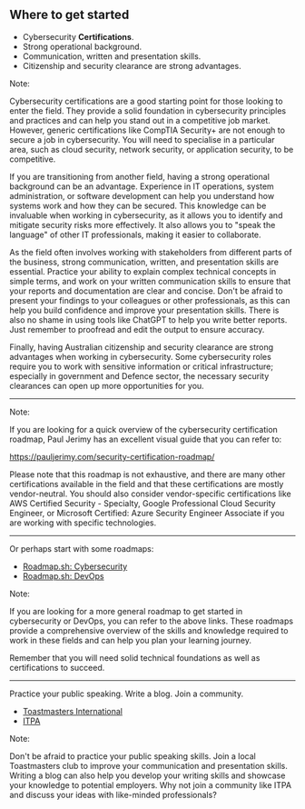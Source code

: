 <!--
.slide: data-background-video="https://videos.pexels.com/video-files/2836008/2836008-uhd_2560_1440_24fps.mp4" data-background-opacity="0.2" data-background-size="cover" data-background-video-loop data-background-video-muted
-->

## <span class="color-yellow-400">Where to get started</span>

- Cybersecurity **Certifications**.
- Strong operational background.
- Communication, written and presentation skills.
- Citizenship and security clearance are strong advantages.

Note:

Cybersecurity certifications are a good starting point for those looking to enter the field. They provide a solid foundation in cybersecurity principles and practices and can help you stand out in a competitive job market. However, generic certifications like CompTIA Security+ are not enough to secure a job in cybersecurity. You will need to specialise in a particular area, such as cloud security, network security, or application security, to be competitive.

If you are transitioning from another field, having a strong operational background can be an advantage. Experience in IT operations, system administration, or software development can help you understand how systems work and how they can be secured. This knowledge can be invaluable when working in cybersecurity, as it allows you to identify and mitigate security risks more effectively. It also allows you to "speak the language" of other IT professionals, making it easier to collaborate.

As the field often involves working with stakeholders from different parts of the business, strong communication, written, and presentation skills are essential. Practice your ability to explain complex technical concepts in simple terms, and work on your written communication skills to ensure that your reports and documentation are clear and concise. Don't be afraid to present your findings to your colleagues or other professionals, as this can help you build confidence and improve your presentation skills. There is also no shame in using tools like ChatGPT to help you write better reports. Just remember to proofread and edit the output to ensure accuracy.

Finally, having Australian citizenship and security clearance are strong advantages when working in cybersecurity. Some cybersecurity roles require you to work with sensitive information or critical infrastructure; especially in government and Defence sector, the necessary security clearances can open up more opportunities for you.

---

<!--
.slide: data-background-iframe="media/cybersec_cert_roadmap.html" data-background-interactive
-->

Note:

If you are looking for a quick overview of the cybersecurity certification roadmap, Paul Jerimy has an excellent visual guide that you can refer to:

https://pauljerimy.com/security-certification-roadmap/

Please note that this roadmap is not exhaustive, and there are many other certifications available in the field and that these certifications are mostly vendor-neutral. You should also consider vendor-specific certifications like AWS Certified Security - Specialty, Google Professional Cloud Security Engineer, or Microsoft Certified: Azure Security Engineer Associate if you are working with specific technologies.

---

<!--
.slide: data-background-video="https://videos.pexels.com/video-files/2836008/2836008-uhd_2560_1440_24fps.mp4" data-background-opacity="0.2" data-background-size="cover" data-background-video-loop data-background-video-muted
-->

Or perhaps start with some roadmaps:

- [Roadmap.sh: Cybersecurity](https://roadmap.sh/cyber-security)
- [Roadmap.sh: DevOps](https://roadmap.sh/devops)

Note:

If you are looking for a more general roadmap to get started in cybersecurity or DevOps, you can refer to the above links. These roadmaps provide a comprehensive overview of the skills and knowledge required to work in these fields and can help you plan your learning journey.

Remember that you will need solid technical foundations as well as certifications to succeed.


---

<!--
.slide: data-background-video="https://videos.pexels.com/video-files/2836008/2836008-uhd_2560_1440_24fps.mp4" data-background-opacity="0.2" data-background-size="cover" data-background-video-loop data-background-video-muted
-->

Practice your public speaking. Write a blog. Join a community.

- [Toastmasters International](https://www.toastmasters.org/)
- [ITPA](https://itpa.tech/about-us/)

Note:

Don't be afraid to practice your public speaking skills. Join a local Toastmasters club to improve your communication and presentation skills. Writing a blog can also help you develop your writing skills and showcase your knowledge to potential employers. Why not join a community like ITPA and discuss your ideas with like-minded professionals?

